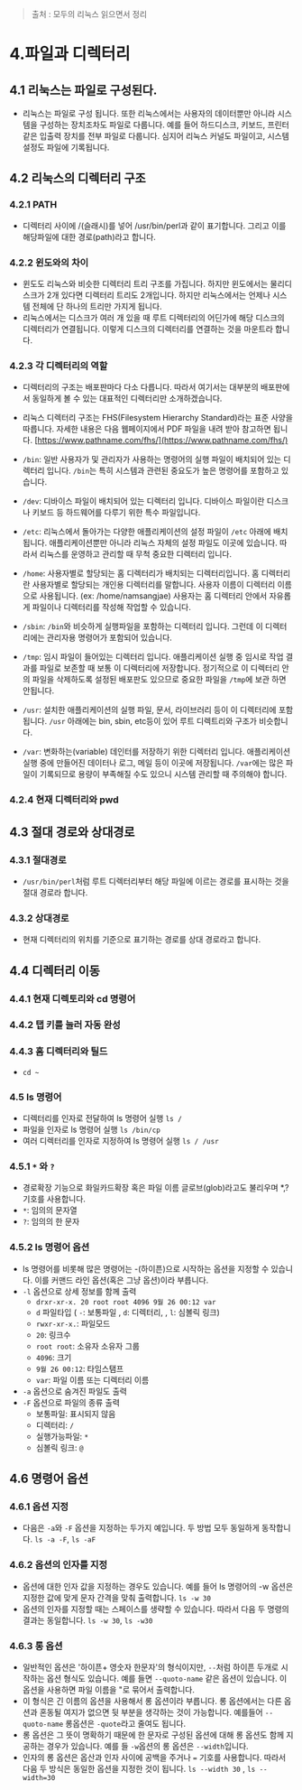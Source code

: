> 출처 :  모두의 리눅스 읽으면서 정리 

# 4.파일과 디렉터리
## 4.1 리눅스는 파일로 구성된다.
- 리눅스는 파일로 구성 됩니다. 또한 리눅스에서는 사용자의 데이터뿐만 아니라 시스템을 구성하는 장치조차도 파일로 다룹니다.
예를 들어 하드디스크, 키보드, 프린터 같은 입출력 장치를 전부 파일로 다룹니다. 심지어 리눅스 커널도 파일이고, 시스템 설정도 파일에 기록됩니다.

## 4.2 리눅스의 디렉터리 구조
### 4.2.1 PATH
- 디렉터리 사이에 /(슬래시)를 넣어 /usr/bin/perl과 같이 표기합니다. 그리고 이를 해당파일에 대한 경로(path)라고 합니다.

### 4.2.2 윈도와의 차이
- 윈도도 리눅스와 비슷한 디렉터리 트리 구조를 가집니다. 하지만 윈도에서는 물리디스크가 2개 있다면 디렉터리 트리도 2개입니다.
하지만 리눅스에서는 언제나 시스템 전체에 단 하나의 트리만 가지게 됩니다.
- 리눅스에서는 디스크가 여러 개 있을 때 루트 디렉터리의 어딘가에 해당 디스크의 디렉터리가 연결됩니다. 이렇게 디스크의 디렉터리를
연결하는 것을 마운트라 합니다.

### 4.2.3 각 디렉터리의 역할
- 디렉터리의 구조는 배포판마다 다소 다릅니다. 따라서 여기서는 대부분의 배포판에서 동일하게 볼 수 있는 대표적인 디렉터리만 소개하겠습니다.
- 리눅스 디렉터리 구조는 FHS(Filesystem Hierarchy Standard)라는 표준 사양을 따릅니다. 자세한 내용은 다음 웹페이지에서 PDF 파일을 내려 받아 참고하면 됩니다.
  [https://www.pathname.com/fhs/](https://www.pathname.com/fhs/)

- `/bin`: 일반 사용자가 및 관리자가 사용하는 명령어의 실행 파일이 배치되어 있는 디렉터리 입니다. `/bin`는 특히 시스템과 관련된 중요도가
높은 명령어를 포함하고 있습니다.
- `/dev`: 디바이스 파일이 배치되어 있는 디렉터리 입니다. 디바이스 파일이란 디스크나 키보드 등 하드웨어를 다루기 위한 특수 파일입니다.
- `/etc`: 리눅스에서 돌아가는 다양한 애플리케이션의 설정 파일이 `/etc` 아래에 배치됩니다. 애플리케이션뿐만 아니라 리눅스 자체의 설정 파일도
이곳에 있습니다. 따라서 리눅스를 운영하고 관리할 때 무척 중요한 디렉터리 입니다.
- `/home`: 사용자별로 할당되는 홈 디렉터리가 배치되는 디렉터리입니다. 홈 디렉터리란 사용자별로 할당되는 개인용 디렉터리를 말합니다.
사용자 이름이 디렉터리 이름으로 사용됩니다. (ex: /home/namsangjae) 사용자는 홈 디렉터리 안에서 자유롭게 파일이나 디렉터리를 작성해 작업할 수 있습니다.
- `/sbin`: `/bin`와 비슷하게 실행파일을 포함하는 디렉터리 입니다. 그런데 이 디렉터리에는 관리자용 명령어가 포함되어 있습니다.
- `/tmp`: 임시 파일이 들어있는 디렉터리 입니다. 애플리케이션 실행 중 임시로 작업 결과를 파일로 보존할 때 보통 이 디렉터리에 저장합니다.
정기적으로 이 디렉터리 안의 파일을 삭제하도록 설정된 배포판도 있으므로 중요한 파일을 `/tmp`에 보관 하면 안됩니다.
- `/usr`: 설치한 애플리케이션의 실행 파일, 문서, 라이브러리 등이 이 디렉터리에 포함됩니다. `/usr` 아래에는 bin, sbin, etc등이 있어
루트 디렉트리와 구조가 비슷합니다.
- `/var`: 변화하는(variable) 데인터를 저장하기 위한 디렉터리 입니다. 애플리케이션 실행 중에 만들어진 데이터나 로그, 메일 등이 이곳에 저장됩니다.
`/var`에는 많은 파일이 기록되므로 용량이 부족해질 수도 있으니 시스템 관리할 때 주의해야 합니다.

### 4.2.4 현재 디렉터리와 pwd

## 4.3 절대 경로와 상대경로
### 4.3.1 절대경로
- `/usr/bin/perl`처럼 루트 디렉터리부터 해당 파일에 이르는 경로를 표시하는 것을 절대 경로라 합니다.

### 4.3.2 상대경로
- 현재 디렉터리의 위치를 기준으로 표기하는 경로를 상대 경로라고 합니다.

## 4.4 디렉터리 이동
### 4.4.1 현재 디렉토리와 cd 명령어
### 4.4.2 탭 키를 눌러 자동 완성
### 4.4.3 홈 디렉터리와 틸드
- `cd ~`

### 4.5 ls 명령어
- 디렉터리를 인자로 전달하여 ls 명령어 실행 `ls /`
- 파일을 인자로 ls 명령어 실행 `ls /bin/cp`
- 여러 디렉터리를 인자로 지정하여 ls 명령어 실행 `ls / /usr`

### 4.5.1 `*` 와 `?`
- 경로확장 기능으로 화일카드확장 혹은 파일 이름 글로브(glob)라고도 불리우며 *,? 기호를 사용합니다.
- `*`: 임의의 문자열
- `?`: 임의의 한 문자

### 4.5.2 ls 명령어 옵션
- ls 명령어를 비롯해 많은 명령어는 -(하이픈)으로 시작하는 옵션을 지정할 수 있습니다. 이를 커맨드 라인 옵션(혹은 그냥 옵션)이라 부릅니다.
- `-l` 옵션으로 상세 정보를 함께 출력 
  * `drxr-xr-x. 20 root root 4096 9월 26 00:12 var`
  * `d` 파일타입 ( `-`: 보통파일 , `d`: 디렉터리, , `l`: 심볼릭 링크)
  * `rwxr-xr-x.`: 파일모드
  * `20`: 링크수
  * `root root`: 소유자 소유자 그룹
  * `4096`: 크기
  * `9월 26 00:12`: 타임스탬프
  * `var`: 파일 이름 또는 디렉터리 이름
- `-a` 옵션으로 숨겨진 파일도 출력
- `-F` 옵션으로 파일의 종류 출력
  * 보통파일: 표시되지 않음
  * 디렉터리: `/`
  * 실행가능파일: `*`
  * 심볼릭 링크: `@`

## 4.6 명령어 옵션
### 4.6.1 옵션 지정
- 다음은 `-a`와 `-F` 옵션을 지정하는 두가지 예입니다. 두 방법 모두 동일하게 동작합니다. `ls -a -F`, `ls -aF`

### 4.6.2 옵션의 인자를 지정
- 옵션에 대한 인자 값을 지정하는 경우도 있습니다. 예를 들어 ls 명령어의 -w 옵션은 지정한 값에 맞게 문자 간격을 맞춰 출력합니다. `ls -w 30`
- 옵션의 인자를 지정할 때는 스페이스를 생략할 수 있습니다. 따라서 다음 두 명령의 결과는 동일합니다. `ls -w 30`, `ls -w30`

### 4.6.3 롱 옵션
- 일반적인 옵션은 '하이픈+ 영숫자 한문자'의 형식이지만, `--`처럼 하이픈 두개로 시작하는 옵션 형식도 있습니다. 
예를 들면 `--quoto-name` 같은 옵션이 있습니다. 이 옵션을 사용하면 파일 이름을 "로 묶어서 출력합니다.
- 이 형식은 긴 이름의 옵션을 사용해서 롱 옵션이라 부릅니다. 롱 옵션에서는 다른 옵션과 혼동될 여지가 없으면 뒷 부분을 생각하는 것이
가능합니다. 예를들어 `--quoto-name` 롱옵션은 `-quote`라고 줄여도 됩니다.
- 롱 옵션은 그 뜻이 명확하기 때문에 한 문자로 구성된 옵션에 대해 롱 옵션도 함께 지공하는 경우가 있습니다. 예를 들 `-w`옵션의 롱 옵션은 `--width`입니다.
- 인자의 롱 옵션은 옵산과 인자 사이에 공백을 주거나 `=` 기호를 사용합니다. 따라서 다음 두 방식은 동일한 옵션을 지정한 것이 됩니다.
`ls --width 30` , `ls --width=30`
